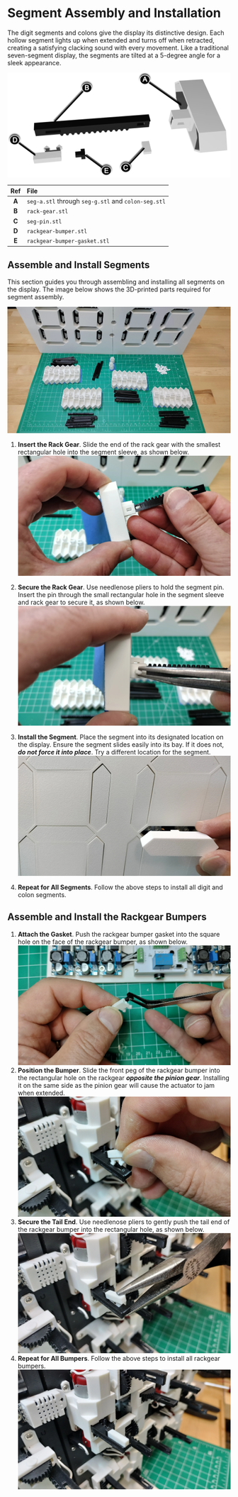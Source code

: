 # Segment Assembly and Installation

The digit segments and colons give the display its distinctive design. Each hollow segment lights up when extended and turns off when retracted, creating a satisfying clacking sound with every movement. Like a traditional seven-segment display, the segments are tilted at a 5-degree angle for a sleek appearance.

![segment-assembly](../img/segmentassembly/segment-assembly.webp)

| Ref | File |
| :---: | :---|
| **A** | `seg-a.stl` through `seg-g.stl` and `colon-seg.stl` |
| **B** | `rack-gear.stl` |
| **C** | `seg-pin.stl` |
| **D** | `rackgear-bumper.stl` |
| **E** | `rackgear-bumper-gasket.stl` |

## Assemble and Install Segments

This section guides you through assembling and installing all segments on the display. The image below shows the 3D-printed parts required for segment assembly.

![segmentassembly-prep](../img/segmentassembly/segmentassembly-prep.webp)

1. **Insert the Rack Gear**. Slide the end of the rack gear with the smallest rectangular hole into the segment sleeve, as shown below.
   ![segmentassembly-1](../img/segmentassembly/segmentassembly-1.webp)

1. **Secure the Rack Gear**. Use needlenose pliers to hold the segment pin. Insert the pin through the small rectangular hole in the segment sleeve and rack gear to secure it, as shown below.
   ![segmentassembly-2](../img/segmentassembly/segmentassembly-2.webp)
1. **Install the Segment**. Place the segment into its designated location on the display. Ensure the segment slides easily into its bay. If it does not, ***do not force it into place***. Try a different location for the segment.
   ![segmentassembly-3](../img/segmentassembly/segmentassembly-3.webp)
1. **Repeat for All Segments**. Follow the above steps to install all digit and colon segments.

## Assemble and Install the Rackgear Bumpers

1. **Attach the Gasket**. Push the rackgear bumper gasket into the square hole on the face of the rackgear bumper, as shown below.
   ![segmentassembly-4](../img/segmentassembly/segmentassembly-4.webp)
2. **Position the Bumper**. Slide the front peg of the rackgear bumper into the rectangular hole on the rackgear ***opposite the pinion gear***. Installing it on the same side as the pinion gear will cause the actuator to jam when extended.
   ![segmentassembly-5](../img/segmentassembly/segmentassembly-5.webp)
3. **Secure the Tail End**. Use needlenose pliers to gently push the tail end of the rackgear bumper into the rectangular hole, as shown below.
   ![segmentassembly-6](../img/segmentassembly/segmentassembly-6.webp)
4. **Repeat for All Bumpers**. Follow the above steps to install all rackgear bumpers.
   ![segmentassembly-7](../img/segmentassembly/segmentassembly-7.webp)
